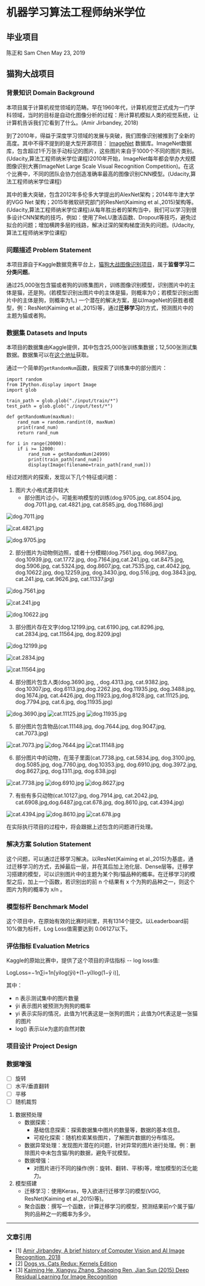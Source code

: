 # 机器学习算法工程师纳米学位

## 毕业项目

陈正和 Sam Chen
May 23, 2019

## 猫狗大战项目

### 背景知识 Domain Background 
本项目属于计算机视觉领域的范畴。早在1960年代，计算机视觉正式成为一门学科领域，当时的目标是自动化图像分析的过程：用计算机模拟人类的视觉系统，让计算机告诉我们它看到了什么。(Amir Jirbandey, 2018) 

到了2010年，得益于深度学习领域的发展与突破，我们图像识别被推到了全新的高度。其中不得不提到的是大型开源项目： [ImageNet](http://www.image-net.org/about-overview) 数据库。ImageNet数据库，包含超过1千万张手动标记的图片，这些图片来自于1000个不同的图片类别。(Udacity,算法工程师纳米学位课程)2010年开始，ImageNet每年都会举办大规模图像识别大赛(ImageNet Large Scale Visual Recognition Competition)。在这个比赛中，不同的团队会协力创造准确率最高的图像识别CNN模型。(Udacity,算法工程师纳米学位课程)

其中的重大突破，包含2012年多伦多大学提出的AlexNet架构；2014年牛津大学的VGG Net 架构；2015年微软研究部门的ResNet(Kaiming et al.,2015)架构等。(Udacity,算法工程师纳米学位课程)从每年胜出者的架构当中，我们可以学习到很多设计CNN架构的技巧，例如：使用了ReLU激活函数、Dropout等技巧，避免过拟合的问题；增加横跨多层的线路，解决过深的架构梯度消失的问题。(Udacity,算法工程师纳米学位课程)

### 问题描述 Problem Statement

本项目源自于Kaggle数据竞赛平台上，[猫狗大战图像识别项目](https://www.kaggle.com/c/dogs-vs-cats-redux-kernels-edition/overview)，属于**监督学习二分类问题**。

通过25,000张包含猫或者狗的训练集图片，训练图像识别模型，识别图片中的主体是猫，还是狗。(若模型识别出图片中的主体是猫，则概率为0；若模型识别出图片中的主体是狗，则概率为1。) 一个潜在的解决方案，是以ImageNet的获胜者模型，例：ResNet(Kaiming et al.,2015)等，通过**迁移学习**的方式，预测图片中的主题为猫或者狗。

### 数据集 Datasets and Inputs

本项目的数据集由Kaggle提供，其中包含25,000张训练集数据；12,500张测试集数据。数据集可以在[这个地址](https://www.kaggle.com/c/dogs-vs-cats-redux-kernels-edition/data)获取。

通过一个简单的`getRandomNum`函数，我探索了训练集中的部分图片：
```
import random
from IPython.display import Image
import glob

train_path = glob.glob("./input/train/*")
test_path = glob.glob("./input/test/*")

def getRandomNum(maxNum):
    rand_num = random.randint(0, maxNum)
    print(rand_num)
    return rand_num

for i in range(20000):
    if i >= 12000:
        rand_num = getRandomNum(24999)
        print(train_path[rand_num])
        display(Image(filename=train_path[rand_num]))
```

经过对图片的探索，发现以下几个特征或问题：

1. 图片大小格式差异较大
    - 部分图片过小，可能影响模型的训练(dog.9705.jpg, cat.8504.jpg, dog.7011.jpg, cat.4821.jpg, cat.8585.jpg, dog.11686.jpg)

![dog.7011.jpg]("https://raw.githubusercontent.com/zhsam/Udacity-MachineLearningEngineer-nd/master/P6-Final_Report/img/dog.7011.jpg")

![cat.4821.jpg]("https://raw.githubusercontent.com/zhsam/Udacity-MachineLearningEngineer-nd/master/P6-Final_Report/img/cat.4821.jpg")

![dog.9705.jpg]("https://raw.githubusercontent.com/zhsam/Udacity-MachineLearningEngineer-nd/master/P6-Final_Report/img/dog.9705.jpg")

2. 部分图片为动物侧边照，或者十分模糊(dog.7561.jpg, dog.9687.jpg, dog.10939.jpg, cat.1772.jpg, dog.7164.jpg,cat.241.jpg, cat.8475.jpg, dog.5906.jpg, cat.5324.jpg, dog.8607.jpg, cat.7535.jpg, cat.4042.jpg, dog.10622.jpg, dog.12259.jpg, dog.3430.jpg, dog.516.jpg, dog.3843.jpg, cat.241.jpg, cat.9626.jpg, cat.11337.jpg)

![dog.7561.jpg]("https://raw.githubusercontent.com/zhsam/Udacity-MachineLearningEngineer-nd/master/P6-Final_Report/img/dog.7561.jpg")

![cat.241.jpg]("https://raw.githubusercontent.com/zhsam/Udacity-MachineLearningEngineer-nd/master/P6-Final_Report/img/cat.241.jpg")

![dog.10622.jpg]("https://raw.githubusercontent.com/zhsam/Udacity-MachineLearningEngineer-nd/master/P6-Final_Report/img/dog.10622.jpg")

3. 部分图片存在文字(dog.12199.jpg, cat.6190.jpg, cat.8296.jpg, cat.2834.jpg, cat.11564.jpg, dog.8209.jpg)

![dog.12199.jpg]("https://raw.githubusercontent.com/zhsam/Udacity-MachineLearningEngineer-nd/master/P6-Final_Report/img/dog.12199.jpg")

![cat.2834.jpg]("https://raw.githubusercontent.com/zhsam/Udacity-MachineLearningEngineer-nd/master/P6-Final_Report/img/cat.2834.jpg")

![cat.11564.jpg]("https://raw.githubusercontent.com/zhsam/Udacity-MachineLearningEngineer-nd/master/P6-Final_Report/img/cat.11564.jpg")

4. 部分图片包含人类(dog.3690.jpg, , dog.4313.jpg, cat.9382.jpg, dog.10307.jpg, dog.6113.jpg,dog.2262.jpg, dog.11935.jpg, dog.3488.jpg, dog.1674.jpg, cat.4426.jpg, dog.11923.jpg,dog.8128.jpg, cat.11125.jpg, dog.7794.jpg, cat.6.jpg, dog.11935.jpg)

![dog.3690.jpg]("https://raw.githubusercontent.com/zhsam/Udacity-MachineLearningEngineer-nd/master/P6-Final_Report/img/dog.3690.jpg")
![cat.11125.jpg]("https://raw.githubusercontent.com/zhsam/Udacity-MachineLearningEngineer-nd/master/P6-Final_Report/img/cat.11125.jpg")
![dog.11935.jpg]("https://raw.githubusercontent.com/zhsam/Udacity-MachineLearningEngineer-nd/master/P6-Final_Report/img/dog.11935.jpg")

5. 部分图片包含物品(cat.11148.jpg, dog.7644.jpg, dog.9047.jpg, cat.7073.jpg)

![cat.7073.jpg]("https://raw.githubusercontent.com/zhsam/Udacity-MachineLearningEngineer-nd/master/P6-Final_Report/img/cat.7073.jpg")
![dog.7644.jpg]("https://raw.githubusercontent.com/zhsam/Udacity-MachineLearningEngineer-nd/master/P6-Final_Report/img/dog.7644.jpg")
![cat.11148.jpg]("https://raw.githubusercontent.com/zhsam/Udacity-MachineLearningEngineer-nd/master/P6-Final_Report/img/cat.11148.jpg")

6. 部分图片中的动物，在笼子里面(cat.7738.jpg, cat.5834.jpg, dog.3100.jpg, dog.5085.jpg, dog.7760.jpg, dog.10353.jpg, dog.6910.jpg, dog.3972.jpg, dog.8627.jpg, dog.1311.jpg, dog.638.jpg)

![cat.7738.jpg]("https://raw.githubusercontent.com/zhsam/Udacity-MachineLearningEngineer-nd/master/P6-Final_Report/img/cat.7738.jpg")
![dog.6910.jpg]("https://raw.githubusercontent.com/zhsam/Udacity-MachineLearningEngineer-nd/master/P6-Final_Report/img/dog.6910.jpg")
![dog.8627.jpg]("https://raw.githubusercontent.com/zhsam/Udacity-MachineLearningEngineer-nd/master/P6-Final_Report/img/dog.8627.jpg")

7. 有些有多只动物(cat.10127.jpg, dog.7914.jpg, cat.2042.jpg, cat.6908.jpg,dog.6487.jpg,cat.678.jpg, dog.8610.jpg, cat.4394.jpg)

![cat.4394.jpg]("https://raw.githubusercontent.com/zhsam/Udacity-MachineLearningEngineer-nd/master/P6-Final_Report/img/cat.4394.jpg")
![dog.8610.jpg]("https://raw.githubusercontent.com/zhsam/Udacity-MachineLearningEngineer-nd/master/P6-Final_Report/img/dog.8610.jpg")
![cat.678.jpg]("https://raw.githubusercontent.com/zhsam/Udacity-MachineLearningEngineer-nd/master/P6-Final_Report/img/cat.678.jpg")

在实际执行项目的过程中，将会跟据上述包含的问题进行处理。

### 解决方案 Solution Statement

这个问题，可以通过迁移学习解决。以ResNet(Kaiming et al.,2015)为基底，通过迁移学习的方式，去掉最后一层，并在其后加上池化层、Dense层等。迁移学习搭建的模型，可以识别图片中的主题为某个狗/猫品种的概率。在迁移学习的模型之后，加上一个函数，若识别出的前 n 个结果有 x 个为狗的品种之一，则这个图片为狗的概率为 x/n 。

### 模型标杆 Benchmark Model

这个项目中，在原始有效的比赛时间里，共有1314个提交。以Leaderboard前10%做为标杆，Log Loss值需要达到 0.06127以下。

### 评估指标 Evaluation Metrics

Kaggle的原始比赛中，提供了这个项目的评估指标 -- log loss值:

LogLoss=−1n∑i=1n[yilog(ŷi)+(1−yi)log(1−ŷ i)],

其中：
- n 表示测试集中的图片数量
- ŷi 表示图片被预测为狗狗的概率
- yi 表示实际的情况，此值为1代表这是一张狗的图片；此值为0代表这是一张猫的图片
- log() 表示以e为底的自然对数

### 项目设计 Project Design

### 数据增强
- [ ] 旋转
- [ ] 水平/垂直翻转
- [ ] 平移
- [ ] 随机裁剪
1. 数据预处理
    - 数据探索：
        - 基础信息探索：探索数据集中图片的数量等，数据的基本信息。
        - 可视化探索：随机检索某些图片，了解图片数据的分布情况。
    - 数据异常处理：发现图片潜在的问题，针对异常的图片进行处理。例：删除图片中未包含猫/狗的数据，避免干扰模型。
    - 数据增强：
        - 对图片进行不同的操作(例：旋转、翻转、平移)等，增加模型的泛化能力。
2. 模型搭建
    - 迁移学习：使用Keras，导入欲进行迁移学习的模型(VGG, ResNet(Kaiming et al.,2015)等)。
    - 聚合函数：撰写一个函数，计算迁移学习的模型，预测结果前n个属于猫/狗的品种之一的概率为多少。


-----------

### 文章引用
- [1] [Amir Jirbandey, A brief history of Computer Vision and AI Image Recognition, 2018](https://www.pulsarplatform.com/blog/2018/brief-history-computer-vision-vertical-ai-image-recognition/)
- [2] [Dogs vs. Cats Redux: Kernels Edition](https://www.kaggle.com/c/dogs-vs-cats-redux-kernels-edition/)
- [3] [Kaiming He, Xiangyu Zhang, Shaoqing Ren, Jian Sun (2015) Deep Residual Learning for Image Recognition](https://arxiv.org/pdf/1512.03385v1.pdf)